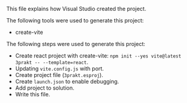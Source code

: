 This file explains how Visual Studio created the project.

The following tools were used to generate this project:
- create-vite

The following steps were used to generate this project:
- Create react project with create-vite: `npm init --yes vite@latest 3prakt -- --template=react`.
- Updating `vite.config.js` with port.
- Create project file (`3prakt.esproj`).
- Create `launch.json` to enable debugging.
- Add project to solution.
- Write this file.
